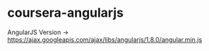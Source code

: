 # coursera-angularjs
AngularJS Version -> https://ajax.googleapis.com/ajax/libs/angularjs/1.8.0/angular.min.js